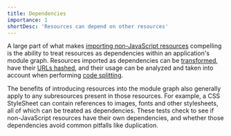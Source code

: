 ```yaml
---
title: Dependencies
importance: 1
shortDesc: 'Resources can depend on other resources'
---
```


A large part of what makes [importing non-JavaScript resources](/non-js-resources/) compelling is the ability to treat resources as dependencies within an application's module graph. Resources imported as dependencies can be [transformed](/transformations/), have their [URLs hashed](/hashing/), and their usage can be analyzed and taken into account when performing [code splitting](/code-splitting/).

The benefits of introducing resources into the module graph also generally apply to any subresources present in those resources. For example, a CSS StyleSheet can contain references to images, fonts and other stylesheets, all of which can be treated as dependencies. These tests check to see if non-JavaScript resources have their own dependencies, and whether those dependencies avoid common pitfalls like duplication.
